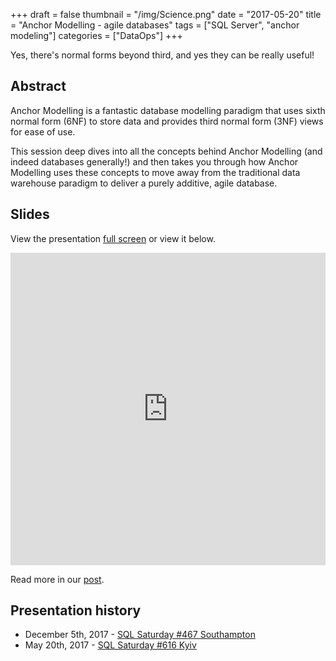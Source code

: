 +++
draft = false
thumbnail = "/img/Science.png"
date = "2017-05-20"
title = "Anchor Modelling - agile databases"
tags = ["SQL Server", "anchor modeling"]
categories = ["DataOps"]
+++

Yes, there's normal forms beyond third, and yes they can be really useful!

## Abstract
Anchor Modelling is a fantastic database modelling paradigm that uses sixth normal form (6NF) to store data and provides third normal form (3NF) views for ease of use.

This session deep dives into all the concepts behind Anchor Modelling (and indeed databases generally!) and then takes you through how Anchor Modelling uses these concepts to move away from the traditional data warehouse paradigm to deliver a purely additive, agile database.


## Slides
View the presentation [full screen](https://sway.com/Nh8UJdEUTonyDQFF?ref=Link) or view it below. 

<iframe width="760px" height="500px" src="https://sway.com/s/Nh8UJdEUTonyDQFF/embed" frameborder="0" marginwidth="0" marginheight="0" scrolling="no" style="border: none; max-width:100%; max-height:100vh" allowfullscreen webkitallowfullscreen mozallowfullscreen msallowfullscreen></iframe>

Read more in our [post](https://itsalocke.com/anchor-modelling-sixth-normal-form-databases/).

## Presentation history
- December 5th, 2017 - [SQL Saturday #467 Southampton](http://www.sqlsaturday.com/467/eventhome.aspx)
- May 20th, 2017 - [SQL Saturday #616 Kyiv](http://www.sqlsaturday.com/616/eventhome.aspx)
